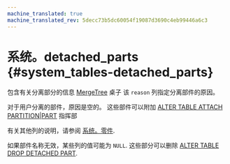 ```yaml
---
machine_translated: true
machine_translated_rev: 5decc73b5dc60054f19087d3690c4eb99446a6c3
---
```


# 系统。detached_parts {#system_tables-detached_parts}

包含有关分离部分的信息 [MergeTree](../../engines/table-engines/mergetree-family/mergetree.md) 桌子 该 `reason` 列指定分离部件的原因。

对于用户分离的部件，原因是空的。 这些部件可以附加 [ALTER TABLE ATTACH PARTITION\|PART](../../sql-reference/statements/alter.md#alter_attach-partition) 指挥部

有关其他列的说明，请参阅 [系统。零件](../../operations/system-tables/parts.md#system_tables-parts).

如果部件名称无效，某些列的值可能为 `NULL`. 这些部分可以删除 [ALTER TABLE DROP DETACHED PART](../../sql-reference/statements/alter.md#alter_drop-detached).
